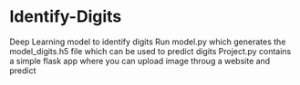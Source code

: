 # Identify-Digits
Deep Learning model to identify digits
Run model.py which generates the model_digits.h5 file which can be used to predict digits
Project.py contains a simple flask app where you can upload image throug a website and predict
